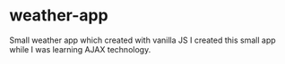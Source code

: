 # weather-app
Small weather app which created with vanilla JS
I created this small app while I was learning AJAX technology.
